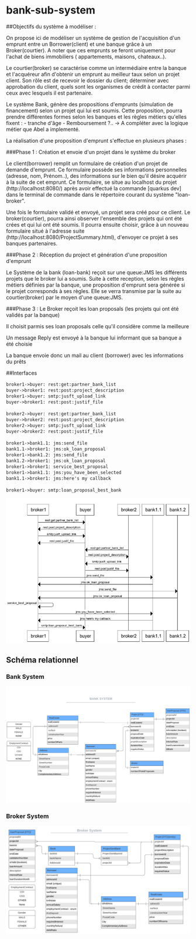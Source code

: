 # bank-sub-system

##Objectifs du système à modéliser : 

On propose ici de modéliser un système de gestion de l'acquisition d'un emprunt entre un Borrower(client) et une banque 
grâce à un Broker(courtier).
A noter que ces emprunts se feront uniquement pour l'achat de biens immobiliers ( appartements, maisons, chateaux..).

Le courtier(broker) se caractérise comme un intermédiaire entre la banque et l'acquéreur afin d'obtenir un emprunt au meilleur
taux selon un projet client.
Son rôle est de recevoir le dossier du client; déterminer avec approbation du client, quels sont les organismes
de crédit à contacter parmi ceux avec lesquels il est partenaire. 


Le système Bank, génère des propositions d'emprunts (simulation de financement) selon un projet qui lui est soumis.
Cette proposition, pourra prendre différentes formes selon les banques et les règles métiers qu'elles fixent :
    - tranche d'âge 
    - Remboursement ?..
    -> A compléter avec la logique métier que Abel a implementé.



La réalisation d'une proposition d'emprunt s'effectue en plusieurs phases : 

###Phase 1 : Création et envoie d'un projet dans le système du broker 

Le client(borrower) remplit un formulaire de création d'un projet de demande d'emprunt. Ce formulaire possède
ses informations personnelles (adresse, nom, Prénom..), des informations sur le bien qu'il désire acquérir à la suite
de cet emprunt. Ce formulaire, se situe au localhost du projet (http://localhost:8080/) après avoir effectué 
la commande [quarkus dev] dans le terminal de commande dans le répertoire courant du système "loan-broker".

Une fois le formulaire validé et envoyé, un projet sera créé pour ce client.
Le broker(courtier), pourra ainsi observer l'ensemble des projets qui ont été crées et qui lui ont été soumis.
Il pourra ensuite choisir, grâce à un nouveau formulaire situé à l'adresse suite (http://localhost:8080/ProjectSummary.html),
d'envoyer ce projet à ses banques partenaires.


###Phase 2 : Réception du project et génération d'une proposition d'emprunt 

Le Système de la bank (loan-bank) reçoit sur une queue:JMS les différents projets que le broker lui a soumis.
Suite à cette reception, selon les règles métiers définies par la banque, une proposition
d'emprunt sera générée si le projet corresponds à ses règles. 
Elle se verra transmise par la suite au courtier(broker) par le moyen d'une queue:JMS. 


###Phase 3 :
Le Broker reçoit les loan proposals (les projets qui ont été validés par la banque)

Il choisit parmis ses loan proposals celle qu'il considère comme la meilleure

Un message Reply est envoyé à la banque lui informant que sa banque a été choisie 

La banque envoie donc un mail au client (borrower) avec les informations du prêts

##Interfaces
```
broker1->buyer: rest:get:partner_bank_list
buyer->broker1: rest:post:project_description
broker1->buyer: smtp:jusft_upload_link
buyer->broker1: rest:post:justif_file

broker2->buyer: rest:get:partner_bank_list
buyer->broker2: rest:post:project_description
broker2->buyer: smtp:jusft_upload_link
buyer->broker2: rest:post:justif_file

broker1->bank1.1: jms:send_file
bank1.1->broker1: jms:ok_loan_proposal
broker1->bank1.2: jms:send_file
bank1.2->broker1: jms:ok_loan_proposal
broker1->broker1: service_best_proposal
broker1->bank1.1: jms:you_have_been_selected
bank1.1->broker1: jms:here's my callback

broker1->buyer: smtp:loan_proposal_best_bank
```
![](seqDiagram.png)
## Schéma relationnel
### Bank System
![](class_bank_system.png)
### Broker System
![](class_broker_system.png)
